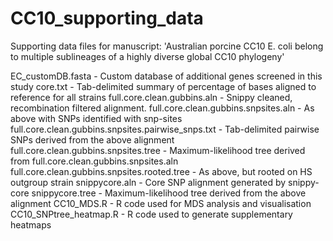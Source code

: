 # CC10_supporting_data
Supporting data files for manuscript: 'Australian porcine CC10 E. coli belong to multiple sublineages of a highly diverse global CC10 phylogeny'


EC_customDB.fasta	- Custom database of additional genes screened in this study
core.txt - Tab-delimited summary of percentage of bases aligned to reference for all strains
full.core.clean.gubbins.aln	- Snippy cleaned, recombination filtered alignment.
full.core.clean.gubbins.snpsites.aln - As above with SNPs identified with snp-sites
full.core.clean.gubbins.snpsites.pairwise_snps.txt - Tab-delimited pairwise SNPs derived from the above alignment
full.core.clean.gubbins.snpsites.tree	- Maximum-likelihood tree derived from full.core.clean.gubbins.snpsites.aln
full.core.clean.gubbins.snpsites.rooted.tree - As above, but rooted on HS outgroup strain
snippycore.aln - Core SNP alignment generated by snippy-core
snippycore.tree - Maximum-likelihood tree derived from the above alignment
CC10_MDS.R	- R code used for MDS analysis and visualisation
CC10_SNPtree_heatmap.R - R code used to generate supplementary heatmaps
 

